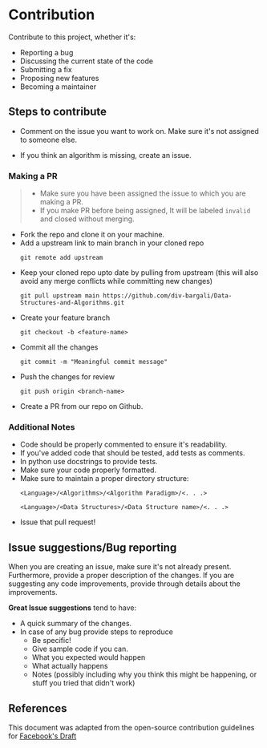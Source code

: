 # Contribution

Contribute to this project, whether it's:

- Reporting a bug
- Discussing the current state of the code
- Submitting a fix
- Proposing new features
- Becoming a maintainer


## Steps to contribute

* Comment on the issue you want to work on. Make sure it's not assigned to someone else.

* If you think an algorithm is missing, create an issue.

### Making a PR

> - Make sure you have been assigned the issue to which you are making a PR.
> - If you make PR before being assigned, It will be labeled `invalid` and closed without merging.

* Fork the repo and clone it on your machine.
* Add a upstream link to main branch in your cloned repo
    ```
    git remote add upstream 
    ```
* Keep your cloned repo upto date by pulling from upstream (this will also avoid any merge conflicts while committing new changes)
    ```
    git pull upstream main https://github.com/div-bargali/Data-Structures-and-Algorithms.git 
    ```
* Create your feature branch
    ```
    git checkout -b <feature-name>
    ```
* Commit all the changes
    ```
    git commit -m "Meaningful commit message"
    ```
* Push the changes for review
    ```
    git push origin <branch-name>
    ```
* Create a PR from our repo on Github.

### Additional Notes

* Code should be properly commented to ensure it's readability.
* If you've added code that should be tested, add tests as comments. 
* In python use docstrings to provide tests.
* Make sure your code properly formatted.
* Make sure to maintain a proper directory structure:
    ```
    <Language>/<Algorithms>/<Algorithm Paradigm>/<. . .>
    ```
    ```
    <Language>/<Data Structures>/<Data Structure name>/<. . .>
    ```
* Issue that pull request!


## Issue suggestions/Bug reporting

When you are creating an issue, make sure it's not already present. Furthermore, provide a proper description of the changes. If you are suggesting any code improvements, provide through details about the improvements.

**Great Issue suggestions** tend to have:

- A quick summary of the changes.
- In case of any bug provide steps to reproduce
  - Be specific!
  - Give sample code if you can. 
  - What you expected would happen
  - What actually happens
  - Notes (possibly including why you think this might be happening, or stuff you tried that didn't work)


## References

This document was adapted from the open-source contribution guidelines for [Facebook's Draft](https://github.com/facebook/draft-js/blob/a9316a723f9e918afde44dea68b5f9f39b7d9b00/CONTRIBUTING.md)
